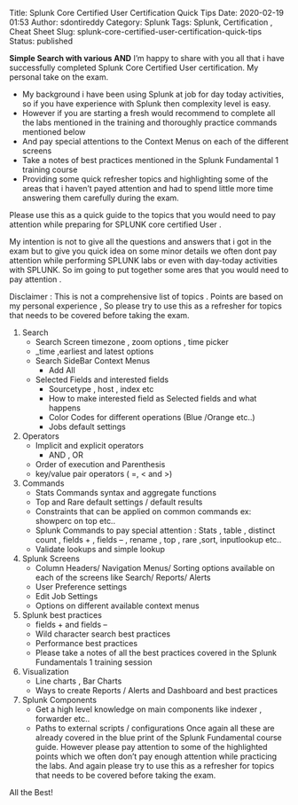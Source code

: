 Title: Splunk Core Certified User Certification Quick Tips
Date: 2020-02-19 01:53
Author: sdontireddy
Category: Splunk
Tags: Splunk, Certification , Cheat Sheet
Slug: splunk-core-certified-user-certification-quick-tips
Status: published


**Simple Search with various AND**
I’m happy to share with you all that i have successfully completed Splunk Core Certified User certification. My personal take on the exam.

-  My background i have been using Splunk at job for day today activities, so if you have experience with Splunk then complexity level is easy.
-  However if you are starting a fresh would recommend to complete all the labs mentioned in the training and thoroughly practice commands mentioned below
-  And pay special attentions to the Context Menus on each of the different screens
-  Take a notes of best practices mentioned in the Splunk Fundamental 1 training course
-  Providing some quick refresher topics and highlighting some of the areas that i haven’t payed attention and had to spend little more time answering them carefully during the exam.

Please use this as a quick guide to the topics that you would need to pay attention while preparing for SPLUNK core certified User .

My intention is not to give all the questions and answers that i got in the exam but to give you quick idea on some minor details we often dont pay attention while performing SPLUNK labs or even with day-today activities with SPLUNK. So im going to put together some ares that you would need to pay attention .

Disclaimer : This is not a comprehensive list of topics . Points are based on my personal experience , So please try to use this as a refresher for topics that needs to be covered before taking the exam.

1. Search
    - Search Screen timezone , zoom options , time picker
    - _time ,earliest and latest options
    - Search SideBar Context Menus
        - Add All
    - Selected Fields and interested fields
        - Sourcetype , host , index etc
        - How to make interested field as Selected fields and what happens
        - Color Codes for different operations (Blue /Orange etc..)
        - Jobs default settings
2. Operators
    - Implicit and explicit operators
        - AND , OR
    - Order of execution and Parenthesis
    - key/value pair operators ( =, < and >)
3. Commands
    - Stats Commands syntax and aggregate functions
    - Top and Rare default settings / default results
    - Constraints that can be applied on common commands ex: showperc on top etc..
    - Splunk Commands to pay special attention : Stats , table , distinct count , fields + , fields – , rename , top , rare ,sort, inputlookup etc..
    - Validate lookups and simple lookup
4. Splunk Screens
    - Column Headers/ Navigation Menus/ Sorting options available on each of the screens like Search/ Reports/ Alerts
    - User Preference settings
    - Edit Job Settings
    - Options on different available context menus
5. Splunk best practices
    - fields + and fields –
    - Wild character search best practices
    - Performance best practices
    - Please take a notes of all the best practices covered in the Splunk Fundamentals 1 training session
6. Visualization
    - Line charts , Bar Charts
    - Ways to create Reports / Alerts and Dashboard and best practices
7. Splunk Components
    - Get a high level knowledge on main components like indexer , forwarder etc..
    - Paths to external scripts / configurations
Once again all these are already covered in the blue print of the Splunk Fundamental course guide. However please pay attention to some of the highlighted points which we often don’t pay enough attention while practicing the labs. And again please try to use this as a refresher for topics that needs to be covered before taking the exam.

All the Best!